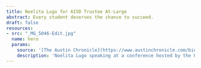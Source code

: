 ```yaml
---
title: Noelita Lugo for AISD Trustee At-Large
abstract: Every student deserves the chance to succeed.
draft: false
resources:
- src: "_MG_5046-Edit.jpg"
  name: hero
  params:
    source: '[The Austin Chronicle](https://www.austinchronicle.com/binary/26de/pols_feature30.jpg)'
    description: 'Noelita Lugo speaking at a conference hosted by the University of Texas Child & Family Research Partnership'
---
```

